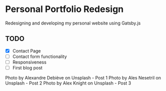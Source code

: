 # Personal Portfolio Redesign

Redesigning and developing my personal website using Gatsby.js

## TODO
- [x] Contact Page
- [ ] Contact form functionality
- [ ] Responsiveness
- [ ] First blog post

Photo by Alexandre Debiève on Unsplash - Post 1
Photo by Ales Nesetril on Unsplash - Post 2
Photo by Alex Knight on Unsplash - Post 3